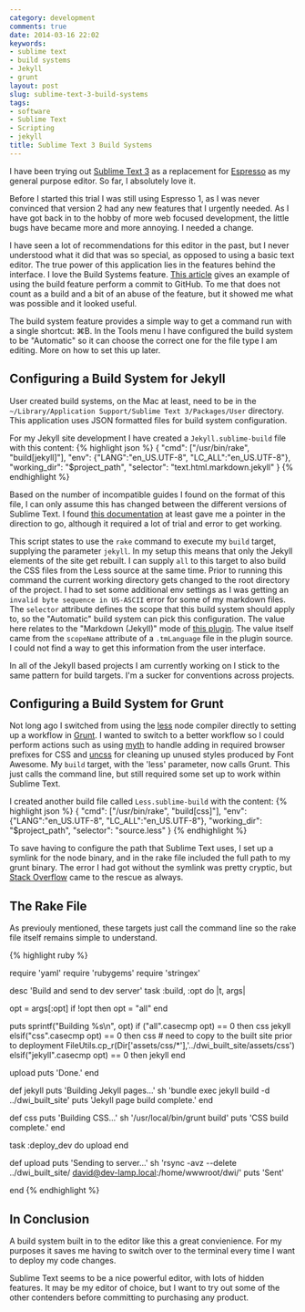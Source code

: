 ```yaml
---
category: development
comments: true
date: 2014-03-16 22:02
keywords:
- sublime text
- build systems
- Jekyll
- grunt
layout: post
slug: sublime-text-3-build-systems
tags:
- software
- Sublime Text
- Scripting
- jekyll
title: Sublime Text 3 Build Systems
---
```


I have been trying out [Sublime Text 3][st3] as a replacement for [Espresso][espresso] as my general purpose editor. So far, I absolutely love it.

<!--more-->

Before I started this trial I was still using Espresso 1, as I was never convinced that version 2 had any new features that I urgently needed. As I have got back in to the hobby of more web focused development, the little bugs have became more and more annoying. I needed a change.

I have seen a lot of recommendations for this editor in the past, but I never understood what it did that was so special, as opposed to using a basic text editor. The true power of this application lies in the features behind the interface. I love the Build Systems feature. [This article][build systems] gives an example of using the build feature perform a commit to GitHub. To me that does not count as a build and a bit of an abuse of the feature, but it showed me what was possible and it looked useful. 

The build system feature provides a simple way to get a command run with a single shortcut: ⌘B. In the Tools menu I have configured the build system to be "Automatic" so it can choose the correct one for the file type I am editing. More on how to set this up later.

## Configuring a Build System for Jekyll

User created build systems, on the Mac at least, need to be in the `~/Library/Application Support/Sublime Text 3/Packages/User` directory. This application uses JSON formatted files for build system configuration.


For my Jekyll site development I have created a `Jekyll.sublime-build` file with this content:
{% highlight json %}
{
  "cmd": ["/usr/bin/rake",  "build[jekyll]"],
  "env": {"LANG":"en_US.UTF-8", "LC_ALL":"en_US.UTF-8"},
  "working_dir": "$project_path",
  "selector": "text.html.markdown.jekyll"
}
{% endhighlight %}

Based on the number of incompatible guides I found on the format of this file, I can only assume this has changed between the different versions of Sublime Text. I found [this documentation][bs guide] at least gave me a pointer in the direction to go, although it required a lot of trial and error to get working.

This script states to use the `rake` command to execute my `build` target, supplying the parameter `jekyll`. In my setup this means that only the Jekyll elements of the site get rebuilt. I can supply `all` to this target to also build the CSS files from the Less source at the same time. Prior to running this command the current working directory gets changed to the root directory of the project. I had to set some additional env settings as I was getting an `invalid byte sequence in US-ASCII` error for some of my markdown files. The `selector` attribute defines the scope that this build system should apply to, so the "Automatic" build system can pick this configuration. The value here relates to the "Markdown (Jekyll)" mode of [this plugin][jekyll plugin]. The value itself came from the `scopeName` attribute of a `.tmLanguage` file in the plugin source. I could not find a way to get this information from the user interface.

In all of the Jekyll based projects I am currently working on I stick to the same pattern for build targets. I'm a sucker for conventions across projects.

## Configuring a Build System for Grunt

Not long ago I switched from using the [less][lessnode] node compiler directly to setting up a workflow in [Grunt][grunt]. I wanted to switch to a better workflow so I could perform actions such as using [myth] to handle adding in required browser prefixes for CSS and [uncss][uncss] for cleaning up unused styles produced by Font Awesome. My `build` target, with the 'less' parameter, now calls Grunt. This just calls the command line, but still required some set up to work within Sublime Text.

I created another build file called `Less.sublime-build` with the content:
{% highlight json %}
{
  "cmd": ["/usr/bin/rake",  "build[css]"],
  "env": {"LANG":"en_US.UTF-8", "LC_ALL":"en_US.UTF-8"},
  "working_dir": "$project_path",
  "selector": "source.less"
}
{% endhighlight %}

To save having to configure the path that Sublime Text uses, I set up a symlink for the node binary, and in the rake file included the full path to my grunt binary. The error I had got without the symlink was pretty cryptic, but [Stack Overflow][env question] came to the rescue as always.

## The Rake File

As previouly mentioned, these targets just call the command line so the rake file itself remains simple to understand. 

{% highlight ruby %}

require 'yaml'
require 'rubygems'
require 'stringex'

desc 'Build and send to dev server'
task :build, :opt do |t, args|
    
  opt = args[:opt]
  if !opt then
    opt = "all"
  end

  puts sprintf("Building %s\n", opt)
  if ("all".casecmp opt) == 0 then
    css
    jekyll
  elsif("css".casecmp opt) == 0 then
    css
    # need to copy to the built site prior to deployment
    FileUtils.cp_r(Dir['assets/css/*'],'../dwi_built_site/assets/css')
  elsif("jekyll".casecmp opt) == 0 then
    jekyll
  end
  
  upload
  puts 'Done.'
end

def jekyll
  puts 'Building Jekyll pages...'
  sh 'bundle exec jekyll build -d ../dwi_built_site'
  puts 'Jekyll page build complete.'
end

def css
  puts 'Building CSS...'
  sh '/usr/local/bin/grunt build'
  puts 'CSS build complete.'
end

task :deploy_dev do
  upload
end

def upload
  puts 'Sending to server...'
  sh 'rsync -avz --delete ../dwi_built_site/ david@dev-lamp.local:/home/wwwroot/dwi/'
  puts 'Sent'

end
{% endhighlight %}


## In Conclusion

A build system built in to the editor like this a great convienience. For my purposes it saves me having to switch over to the terminal every time I want to deploy my code changes.

Sublime Text seems to be a nice powerful editor, with lots of hidden features. It may be my editor of choice, but I want to try out some of the other contenders before committing to purchasing any product.

[st3]: http://www.sublimetext.com/3 "Sublime Text - Download "
[espresso]: http://macrabbit.com/espresso/ "MacRabbit - Espresso - The Web Editor "
[build systems]: http://matthewpalmer.net/blog/2014/01/18/publish-jekyll-posts-from-sublime-text-2/ "How to Publish Jekyll Posts from Sublime Text 2 — Matthew Palmer"
[jekyll package]: https://sublime.wbond.net/packages/Jekyll "Jekyll - Packages - Package Control"
[bs guide]: http://docs.sublimetext.info/en/latest/reference/build_systems.html "Build Systems – Sublime Text Unofficial Documentation"
[env question]: http://stackoverflow.com/questions/20061529/sublime-text-coffeescript-build-system-env-node-no-such-file-or-directory "Sublime Text CoffeeScript build system: `env: node: No such file or directory` - Stack Overflow "
[jekyll plugin]: https://sublime.wbond.net/packages/Jekyll "Jekyll - Packages - Package Control "
[lessnode]: https://www.npmjs.org/package/less "less "
[grunt]: http://gruntjs.com/ "Grunt: The JavaScript Task Runner "
[myth]: http://www.myth.io/ "Myth - CSS the way it was imagined. "
[uncss]: https://github.com/addyosmani/grunt-uncss "addyosmani/grunt-uncss "
